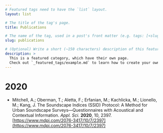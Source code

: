 ```yaml
---
# Featured tags need to have the `list` layout.
layout: list

# The title of the tag's page.
title: Publications

# The name of the tag, used in a post's front matter (e.g. tags: [<slug>]).
slug: publications

# (Optional) Write a short (~150 characters) description of this featured tag.
description: >
  This is a featured category, which have their own page.
  Check out `_featured_tags/example.md` to learn how to create your own.
---
```


# 2020

 * Mitchell, A.; Oberman, T.; Aletta, F.; Erfanian, M.; Kachlicka, M.; Lionello, M.; Kang, J. The Soundscape Indices (SSID) Protocol: A Method for Urban Soundscape Surveys—Questionnaires with Acoustical and Contextual Information. *Appl. Sci.* **2020**, 10, 2397. [https://www.mdpi.com/2076-3417/10/7/2397](https://www.mdpi.com/2076-3417/10/7/2397)